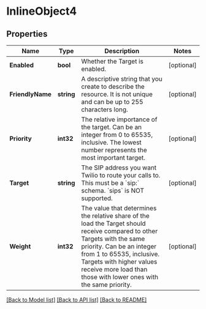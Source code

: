 # InlineObject4

## Properties

Name | Type | Description | Notes
------------ | ------------- | ------------- | -------------
**Enabled** | **bool** | Whether the Target is enabled. | [optional] 
**FriendlyName** | **string** | A descriptive string that you create to describe the resource. It is not unique and can be up to 255 characters long. | [optional] 
**Priority** | **int32** | The relative importance of the target. Can be an integer from 0 to 65535, inclusive. The lowest number represents the most important target. | [optional] 
**Target** | **string** | The SIP address you want Twilio to route your calls to. This must be a &#x60;sip:&#x60; schema. &#x60;sips&#x60; is NOT supported. | [optional] 
**Weight** | **int32** | The value that determines the relative share of the load the Target should receive compared to other Targets with the same priority. Can be an integer from 1 to 65535, inclusive. Targets with higher values receive more load than those with lower ones with the same priority. | [optional] 

[[Back to Model list]](../README.md#documentation-for-models) [[Back to API list]](../README.md#documentation-for-api-endpoints) [[Back to README]](../README.md)


